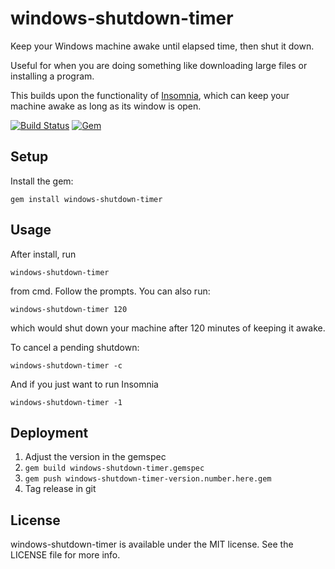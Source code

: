 # windows-shutdown-timer
Keep your Windows machine awake until elapsed time, then shut it down.

Useful for when you are doing something like downloading large files or installing a program.

This builds upon the functionality of [Insomnia](https://dlaa.me/Insomnia/), which can keep your machine awake as long as its window is open.

[![Build Status](https://travis-ci.org/Jawnnypoo/windows-shutdown-timer.svg?branch=master)](https://travis-ci.org/Jawnnypoo/windows-shutdown-timer)
[![Gem](https://img.shields.io/gem/v/windows-shutdown-timer.svg)](https://rubygems.org/gems/windows-shutdown-timer)

## Setup
Install the gem:
```
gem install windows-shutdown-timer
```

## Usage
After install, run
```
windows-shutdown-timer
```
from cmd. Follow the prompts. You can also run:
```
windows-shutdown-timer 120
```
which would shut down your machine after 120 minutes of keeping it awake.

To cancel a pending shutdown:
```
windows-shutdown-timer -c
```
And if you just want to run Insomnia
```
windows-shutdown-timer -1
```

## Deployment
1. Adjust the version in the gemspec
2. `gem build windows-shutdown-timer.gemspec`
3. `gem push windows-shutdown-timer-version.number.here.gem`
4. Tag release in git

## License

windows-shutdown-timer is available under the MIT license. See the LICENSE file for more info.
